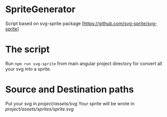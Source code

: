 # SpriteGenerator
Script based on svg-sprite package [https://github.com/svg-sprite/svg-sprite]

# The script
Run `npm run svg-sprite` from main angular project directory for convert all your svg into a sprite.

# Source and Destination paths
Put your svg in *project/assets/svg*
Your sprite will be wrote in *project/assets/sprites/sprite.svg*
